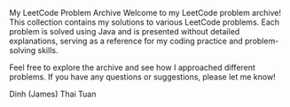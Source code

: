 My LeetCode Problem Archive
Welcome to my LeetCode problem archive! This collection contains my solutions to various LeetCode problems. Each problem is solved using Java and is presented without detailed explanations, serving as a reference for my coding practice and problem-solving skills.

Feel free to explore the archive and see how I approached different problems. If you have any questions or suggestions, please let me know!

Dinh (James) Thai Tuan 
